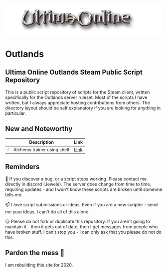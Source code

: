 ![Ultima Online](/Banner.png?raw=true "Title")

# Outlands
## Ultima Online Outlands Steam Public Script Repository

This is a public script repository of scripts for the Steam client, written specifically for the Outlands server ruleset. Most of the scripts I have written, but I always appreciate hosting contributions from others. The directory layout should be self explanatory if you are looking for anything in particular.

## New and Noteworthy
|| Description | Link
| --- | --- | --- |
|:droplet:| Alchemy trainer using shelf  |[Link](https://raw.githubusercontent.com/gmccord333/UOOutlands/master/Skills/Alchemy%20(Shelf).txt)





## Reminders

:bug: If you discover a bug, or a script stops working. Please contact me directly in discord (Jewele). The server does change from time to time, requiring updates - and I won't know these scripts are broken until someone tells me.

:mailbox: I love script submissions or ideas. Even if you are a new scripter - send me your ideas. I can't do all of this alone.

:unamused: Please do not fork or duplicate this repository. If you aren't going to maintain it - then it gets out of date, then I get messages from people who have broken stuff. I can't stop you - I can only ask that you please do not do this.

## Pardon the mess :construction: 

I am rebuilding this site for 2020.

